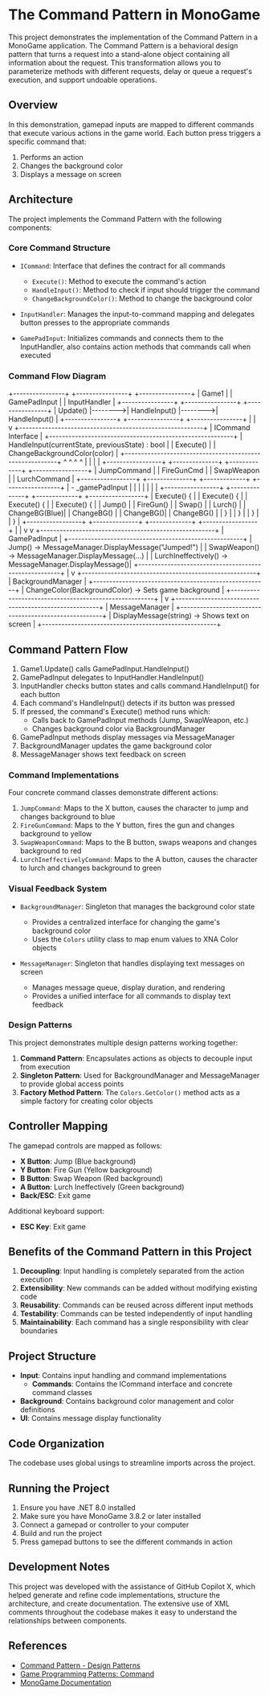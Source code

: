 # The Command Pattern in MonoGame

This project demonstrates the implementation of the Command Pattern in a MonoGame application. The Command Pattern is a behavioral design pattern that turns a request into a stand-alone object containing all information about the request. This transformation allows you to parameterize methods with different requests, delay or queue a request's execution, and support undoable operations.

## Overview

In this demonstration, gamepad inputs are mapped to different commands that execute various actions in the game world. Each button press triggers a specific command that:

1. Performs an action
2. Changes the background color
3. Displays a message on screen

## Architecture

The project implements the Command Pattern with the following components:

### Core Command Structure

- `ICommand`: Interface that defines the contract for all commands
  - `Execute()`: Method to execute the command's action
  - `HandleInput()`: Method to check if input should trigger the command
  - `ChangeBackgroundColor()`: Method to change the background color

- `InputHandler`: Manages the input-to-command mapping and delegates button presses to the appropriate commands

- `GamePadInput`: Initializes commands and connects them to the InputHandler, also contains action methods that commands call when executed

### Command Flow Diagram
+----------------+         +----------------+         +----------------+
| Game1          |         | GamePadInput    |         | InputHandler    |
+----------------+         +----------------+         +----------------+
| Update()       |-------->| HandleInput()   |-------->| HandleInput()   |
+----------------+         +----------------+         +----------------+
                                                              |
                                                              |
                                                              v
+---------------------------------------------------------+
|                   ICommand Interface                     |
+---------------------------------------------------------+
| HandleInput(currentState, previousState) : bool         |
| Execute()                                               |
| ChangeBackgroundColor(color)                            |
+---------------------------------------------------------+
          ^                ^               ^              ^
          |                |               |              |
+-----------------+ +--------------+ +-------------+ +-----------------+
| JumpCommand     | | FireGunCmd   | | SwapWeapon | | LurchCommand    |
+-----------------+ +--------------+ +-------------+ +-----------------+
| - _gamePadInput | |              | |             | |                 |
+-----------------+ +--------------+ +-------------+ +-----------------+
| Execute() {     | | Execute() {  | | Execute() { | | Execute() {     |
|   Jump()        | |   FireGun()  | |   Swap()    | |   Lurch()       |
|   ChangeBG(Blue)| |   ChangeBG() | |   ChangeBG()| |   ChangeBG()    |
| }               | | }            | | }           | | }               |
+-----------------+ +--------------+ +-------------+ +-----------------+
          |                                              |
          v                                              v
+------------------------------------------------------+
|                    GamePadInput                       |
+------------------------------------------------------+
| Jump() -> MessageManager.DisplayMessage("Jumped!")    |
| SwapWeapon() -> MessageManager.DisplayMessage(...)    |
| LurchIneffectively() -> MessageManager.DisplayMessage()|
+------------------------------------------------------+
                          |
                          v
+------------------------------------------------------+
|                    BackgroundManager                   |
+------------------------------------------------------+
| ChangeColor(BackgroundColor) -> Sets game background   |
+------------------------------------------------------+
                          |
                          v
+------------------------------------------------------+
|                    MessageManager                      |
+------------------------------------------------------+
| DisplayMessage(string) -> Shows text on screen         |
+------------------------------------------------------+
## Command Pattern Flow

1. Game1.Update() calls GamePadInput.HandleInput()
2. GamePadInput delegates to InputHandler.HandleInput()
3. InputHandler checks button states and calls command.HandleInput() for each button
4. Each command's HandleInput() detects if its button was pressed
5. If pressed, the command's Execute() method runs which:
   - Calls back to GamePadInput methods (Jump, SwapWeapon, etc.)
   - Changes background color via BackgroundManager
6. GamePadInput methods display messages via MessageManager
7. BackgroundManager updates the game background color
8. MessageManager shows text feedback on screen

### Command Implementations

Four concrete command classes demonstrate different actions:

1. `JumpCommand`: Maps to the X button, causes the character to jump and changes background to blue
2. `FireGunCommand`: Maps to the Y button, fires the gun and changes background to yellow
3. `SwapWeaponCommand`: Maps to the B button, swaps weapons and changes background to red
4. `LurchIneffectivelyCommand`: Maps to the A button, causes the character to lurch and changes background to green

### Visual Feedback System

- `BackgroundManager`: Singleton that manages the background color state
  - Provides a centralized interface for changing the game's background color
  - Uses the `Colors` utility class to map enum values to XNA Color objects

- `MessageManager`: Singleton that handles displaying text messages on screen
  - Manages message queue, display duration, and rendering
  - Provides a unified interface for all commands to display text feedback

### Design Patterns

This project demonstrates multiple design patterns working together:

1. **Command Pattern**: Encapsulates actions as objects to decouple input from execution
2. **Singleton Pattern**: Used for BackgroundManager and MessageManager to provide global access points
3. **Factory Method Pattern**: The `Colors.GetColor()` method acts as a simple factory for creating color objects

## Controller Mapping

The gamepad controls are mapped as follows:

- **X Button**: Jump (Blue background)
- **Y Button**: Fire Gun (Yellow background)
- **B Button**: Swap Weapon (Red background)
- **A Button**: Lurch Ineffectively (Green background)
- **Back/ESC**: Exit game

Additional keyboard support:
- **ESC Key**: Exit game

## Benefits of the Command Pattern in this Project

1. **Decoupling**: Input handling is completely separated from the action execution
2. **Extensibility**: New commands can be added without modifying existing code
3. **Reusability**: Commands can be reused across different input methods
4. **Testability**: Commands can be tested independently of input handling
5. **Maintainability**: Each command has a single responsibility with clear boundaries

## Project Structure

- **Input**: Contains input handling and command implementations
  - **Commands**: Contains the ICommand interface and concrete command classes
- **Background**: Contains background color management and color definitions
- **UI**: Contains message display functionality

## Code Organization

The codebase uses global usings to streamline imports across the project.

## Running the Project

1. Ensure you have .NET 8.0 installed
2. Make sure you have MonoGame 3.8.2 or later installed
3. Connect a gamepad or controller to your computer
4. Build and run the project
5. Press gamepad buttons to see the different commands in action

## Development Notes

This project was developed with the assistance of GitHub Copilot X, which helped generate and refine code implementations, structure the architecture, and create documentation. The extensive use of XML comments throughout the codebase makes it easy to understand the relationships between components.

## References

- [Command Pattern - Design Patterns](https://refactoring.guru/design-patterns/command)
- [Game Programming Patterns: Command](https://gameprogrammingpatterns.com/command.html)
- [MonoGame Documentation](https://docs.monogame.net/)